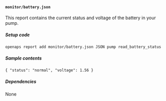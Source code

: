 #### `monitor/battery.json`
This report contains the current status and voltage of the battery in your pump.
##### Setup code
`openaps report add monitor/battery.json JSON pump read_battery_status`
##### Sample contents
`{
  "status": "normal",
  "voltage": 1.56
}`
##### Dependencies
None
